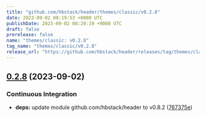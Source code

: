 ```yaml
---
title: "github.com/hbstack/header/themes/classic/v0.2.8"
date: 2023-09-02 08:19:53 +0000 UTC
publishDate: 2023-09-02 08:20:19 +0000 UTC
draft: false
prerelease: false
name: "themes/classic: v0.2.8"
tag_name: "themes/classic/v0.2.8"
release_url: "https://github.com/hbstack/header/releases/tag/themes/classic/v0.2.8"
---
```


## [0.2.8](https://github.com/hbstack/header/compare/themes/classic/v0.2.7...themes/classic/v0.2.8) (2023-09-02)


### Continuous Integration

* **deps:** update module github.com/hbstack/header to v0.8.2 ([767375e](https://github.com/hbstack/header/commit/767375ee345119df904c7016be5bc8280b647fcd))
